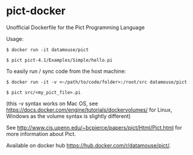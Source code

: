# pict-docker

Unofficial Dockerfile for the Pict Programming Language

Usage:

  `$ docker run -it datamouse/pict`

  `$ pict pict-4.1/Examples/Simple/hello.pi`


To easily run / sync code from the host machine:

  `$ docker run -it -v <~/path/to/code/folder>:/root/src datamouse/pict`

  `$ pict src/<my_pict_file>.pi`

(this -v syntax works on Mac OS, see https://docs.docker.com/engine/tutorials/dockervolumes/ for Linux, Windows as the volume syntax is slightly different)

See http://www.cis.upenn.edu/~bcpierce/papers/pict/Html/Pict.html for more information about Pict.

Available on docker hub https://hub.docker.com/r/datamouse/pict/.
